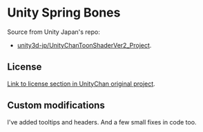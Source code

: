 # Unity Spring Bones

Source from Unity Japan's repo:

- [unity3d-jp/UnityChanToonShaderVer2_Project](https://github.com/unity3d-jp/UnityChanToonShaderVer2_Project/tree/release/legacy/2.0/Assets/UnityChan/Scripts).

## License

[Link to license section in UnityChan original project](https://github.com/unity3d-jp/UnityChanToonShaderVer2_Project/blob/release/legacy/2.0/README.md#license).

## Custom modifications

I've added tooltips and headers. And a few small fixes in code too.

